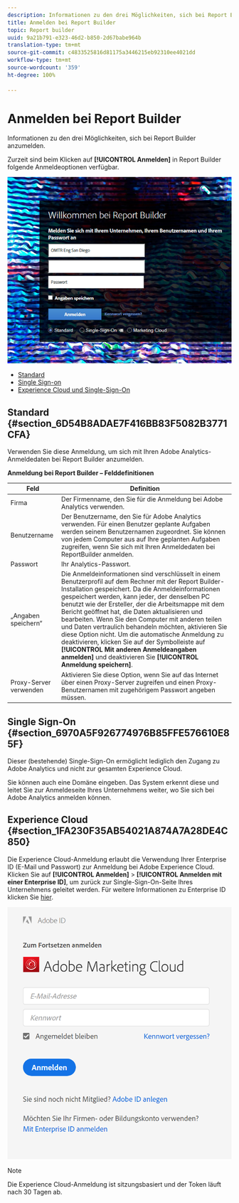 ```yaml
---
description: Informationen zu den drei Möglichkeiten, sich bei Report Builder anzumelden.
title: Anmelden bei Report Builder
topic: Report builder
uuid: 9a21b791-e323-46d2-b850-2d67babe964b
translation-type: tm+mt
source-git-commit: c4833525816d81175a3446215eb92310ee4021dd
workflow-type: tm+mt
source-wordcount: '359'
ht-degree: 100%

---
```



# Anmelden bei Report Builder

Informationen zu den drei Möglichkeiten, sich bei Report Builder anzumelden.

Zurzeit sind beim Klicken auf **[!UICONTROL Anmelden]** in Report Builder folgende Anmeldeoptionen verfügbar.

![](assets/login_screen.png)

* [Standard ](/help/analyze/report-builder/setup/login.md#section_6D54B8ADAE7F416BB83F5082B3771CFA)
* [Single Sign-on ](/help/analyze/report-builder/setup/login.md#section_6970A5F926774976B85FFE576610E85F)
* [Experience Cloud und Single-Sign-On ](/help/analyze/report-builder/setup/login.md#section_1FA230F35AB54021A874A7A28DE4C850)

## Standard {#section_6D54B8ADAE7F416BB83F5082B3771CFA}

Verwenden Sie diese Anmeldung, um sich mit Ihren Adobe Analytics-Anmeldedaten bei Report Builder anzumelden.

**Anmeldung bei Report Builder – Felddefinitionen**

| Feld | Definition |
|--- |--- |
| Firma | Der Firmenname, den Sie für die Anmeldung bei Adobe Analytics verwenden. |
| Benutzername | Der Benutzername, den Sie für Adobe Analytics verwenden. Für einen Benutzer geplante Aufgaben werden seinem Benutzernamen zugeordnet. Sie können von jedem Computer aus auf Ihre geplanten Aufgaben zugreifen, wenn Sie sich mit Ihren Anmeldedaten bei ReportBuilder anmelden. |
| Passwort | Ihr Analytics-Passwort. |
| „Angaben speichern“ | Die Anmeldeinformationen sind verschlüsselt in einem Benutzerprofil auf dem Rechner mit der Report Builder-Installation gespeichert. Da die Anmeldeinformationen gespeichert werden, kann jeder, der denselben PC benutzt wie der Ersteller, der die Arbeitsmappe mit dem Bericht geöffnet hat, die Daten aktualisieren und bearbeiten. Wenn Sie den Computer mit anderen teilen und Daten vertraulich behandeln möchten, aktivieren Sie diese Option nicht.  Um die automatische Anmeldung zu deaktivieren, klicken Sie auf der Symbolleiste auf **[!UICONTROL Mit anderen Anmeldeangaben anmelden]** und deaktivieren Sie **[!UICONTROL Anmeldung speichern]**. |
| Proxy-Server verwenden | Aktivieren Sie diese Option, wenn Sie auf das Internet über einen Proxy-Server zugreifen und einen Proxy-Benutzernamen mit zugehörigem Passwort angeben müssen. |

## Single Sign-On {#section_6970A5F926774976B85FFE576610E85F}

Dieser (bestehende) Single-Sign-On ermöglicht lediglich den Zugang zu Adobe Analytics und nicht zur gesamten Experience Cloud.

Sie können auch eine Domäne eingeben. Das System erkennt diese und leitet Sie zur Anmeldeseite Ihres Unternehmens weiter, wo Sie sich bei Adobe Analytics anmelden können.

## Experience Cloud {#section_1FA230F35AB54021A874A7A28DE4C850}

Die Experience Cloud-Anmeldung erlaubt die Verwendung Ihrer Enterprise ID (E-Mail und Passwort) zur Anmeldung bei Adobe Experience Cloud. Klicken Sie auf **[!UICONTROL Anmelden]** > **[!UICONTROL Anmelden mit einer Enterprise ID]**, um zurück zur Single-Sign-On-Seite Ihres Unternehmens geleitet werden. Für weitere Informationen zu Enterprise ID klicken Sie [hier](https://helpx.adobe.com/de/enterprise/kb/enterprise-id-faq.html#whatis).

![](assets/adobe_id_login.png)

>[!NOTE]
>
>Die Experience Cloud-Anmeldung ist sitzungsbasiert und der Token läuft nach 30 Tagen ab.

